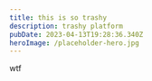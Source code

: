 ```yaml
---
title: this is so trashy
description: trashy platform
pubDate: 2023-04-13T19:28:36.340Z
heroImage: /placeholder-hero.jpg
---
```


w﻿tf
